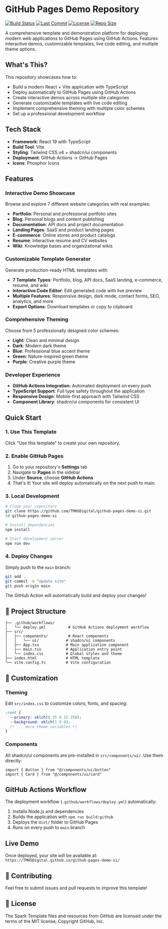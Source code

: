 # GitHub Pages Demo Repository

[![Build Status](https://github.com/TMHSDigital/github-pages-demo-si/actions/workflows/deploy.yml/badge.svg)](https://github.com/TMHSDigital/github-pages-demo-si/actions/workflows/deploy.yml)
[![Last Commit](https://img.shields.io/github/last-commit/TMHSDigital/github-pages-demo-si)](https://github.com/TMHSDigital/github-pages-demo-si/commits/main)
[![License](https://img.shields.io/github/license/TMHSDigital/github-pages-demo-si)](https://github.com/TMHSDigital/github-pages-demo-si/blob/main/LICENSE)
[![Repo Size](https://img.shields.io/github/repo-size/TMHSDigital/github-pages-demo-si)](https://github.com/TMHSDigital/github-pages-demo-si)

A comprehensive template and demonstration platform for deploying modern web applications to GitHub Pages using GitHub Actions. Features interactive demos, customizable templates, live code editing, and multiple theme options.

## What's This?

This repository showcases how to:
- Build a modern React + Vite application with TypeScript
- Deploy automatically to GitHub Pages using GitHub Actions
- Create interactive demos across multiple site categories
- Generate customizable templates with live code editing
- Implement comprehensive theming with multiple color schemes
- Set up a professional development workflow

## Tech Stack

- **Framework**: React 19 with TypeScript
- **Build Tool**: Vite
- **Styling**: Tailwind CSS v4 + shadcn/ui components
- **Deployment**: GitHub Actions → GitHub Pages
- **Icons**: Phosphor Icons

## Features

### Interactive Demo Showcase
Browse and explore 7 different website categories with real examples:
- **Portfolio**: Personal and professional portfolio sites
- **Blog**: Personal blogs and content publishing
- **Documentation**: API docs and project documentation
- **Landing Pages**: SaaS and product landing pages
- **E-commerce**: Online stores and product catalogs
- **Resume**: Interactive resume and CV websites
- **Wiki**: Knowledge bases and organizational wikis

### Customizable Template Generator
Generate production-ready HTML templates with:
- **7 Template Types**: Portfolio, blog, API docs, SaaS landing, e-commerce, resume, and wiki
- **Interactive Code Editor**: Edit generated code with live preview
- **Multiple Features**: Responsive design, dark mode, contact forms, SEO, analytics, and more
- **Export Options**: Download templates or copy to clipboard

### Comprehensive Theming
Choose from 5 professionally designed color schemes:
- **Light**: Clean and minimal design
- **Dark**: Modern dark theme
- **Blue**: Professional blue accent theme
- **Green**: Nature-inspired green theme
- **Purple**: Creative purple theme

### Developer Experience
- **GitHub Actions Integration**: Automated deployment on every push
- **TypeScript Support**: Full type safety throughout the application
- **Responsive Design**: Mobile-first approach with Tailwind CSS
- **Component Library**: shadcn/ui components for consistent UI

## Quick Start

### 1. Use This Template
Click "Use this template" to create your own repository.

### 2. Enable GitHub Pages
1. Go to your repository's **Settings** tab
2. Navigate to **Pages** in the sidebar
3. Under **Source**, choose **GitHub Actions**
4. That's it! Your site will deploy automatically on the next push to main.

### 3. Local Development
```bash
# Clone your repository
git clone https://github.com/TMHSDigital/github-pages-demo-si.git
cd github-pages-demo-si

# Install dependencies
npm install

# Start development server
npm run dev
```

### 4. Deploy Changes
Simply push to the `main` branch:
```bash
git add .
git commit -m "Update site"
git push origin main
```

The GitHub Action will automatically build and deploy your changes!

## 📁 Project Structure

```
├── .github/workflows/
│   └── deploy.yml          # GitHub Actions deployment workflow
├── src/
│   ├── components/         # React components
│   │   └── ui/            # shadcn/ui components
│   ├── App.tsx            # Main application component
│   ├── main.tsx           # Application entry point
│   └── index.css          # Global styles and theme
├── index.html             # HTML template
└── vite.config.ts         # Vite configuration
```

## 🎨 Customization

### Theming
Edit `src/index.css` to customize colors, fonts, and spacing:
```css
:root {
  --primary: oklch(0.35 0.15 250);
  --background: oklch(1 0 0);
  /* ... more theme variables */
}
```

### Components
All shadcn/ui components are pre-installed in `src/components/ui/`. Use them directly:
```tsx
import { Button } from "@/components/ui/button"
import { Card } from "@/components/ui/card"
```

## GitHub Actions Workflow

The deployment workflow (`.github/workflows/deploy.yml`) automatically:
1. Installs Node.js and dependencies
2. Builds the application with `npm run build:github`
3. Deploys the `dist/` folder to GitHub Pages
4. Runs on every push to `main` branch

## Live Demo

Once deployed, your site will be available at:
`https://TMHSDigital.github.io/github-pages-demo-si/`

## 🤝 Contributing

Feel free to submit issues and pull requests to improve this template!

## 📄 License 

The Spark Template files and resources from GitHub are licensed under the terms of the MIT license, Copyright GitHub, Inc.